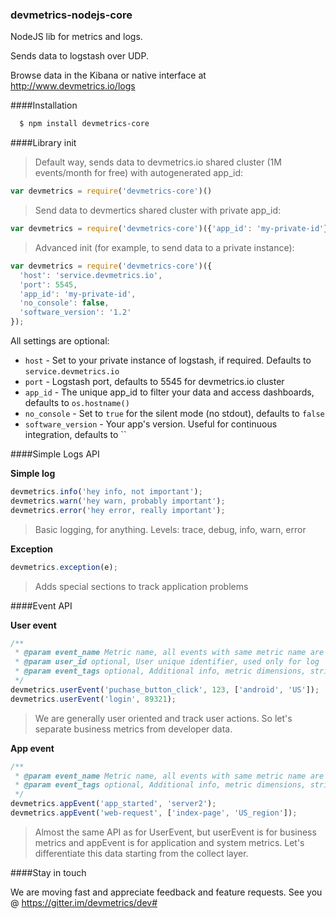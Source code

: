 ### devmetrics-nodejs-core
NodeJS lib for metrics and logs.

Sends data to logstash over UDP.

Browse data in the Kibana or native interface at http://www.devmetrics.io/logs

####Installation

``` bash
  $ npm install devmetrics-core
```

####Library init

> Default way, sends data to devmetrics.io shared cluster (1M events/month for free) with autogenerated app_id:

``` js
var devmetrics = require('devmetrics-core')()
```

> Send data to devmertics shared cluster with private app_id:

``` js
var devmetrics = require('devmetrics-core')({'app_id': 'my-private-id'});
```

> Advanced init (for example, to send data to a private instance):

``` js
var devmetrics = require('devmetrics-core')({
  'host': 'service.devmetrics.io',
  'port': 5545,
  'app_id': 'my-private-id',
  'no_console': false,
  'software_version': '1.2'
});
```
All settings are optional:

- `host` - Set to your private instance of logstash, if required. Defaults to `service.devmetrics.io`
- `port` - Logstash port, defaults to 5545 for devmetrics.io cluster
- `app_id` - The unique app_id to filter your data and access dashboards, defaults to `os.hostname()`
- `no_console` - Set to `true` for the silent mode (no stdout), defaults to `false`
- `software_version` - Your app's version. Useful for continuous integration, defaults to ``

####Simple Logs API

**Simple log**

``` js
devmetrics.info('hey info, not important');
devmetrics.warn('hey warn, probably important');
devmetrics.error('hey error, really important');
```

> Basic logging, for anything. Levels: trace, debug, info, warn, error

**Exception**

``` js
devmetrics.exception(e);
```

> Adds special sections to track application problems


####Event API

**User event**

``` js
/**
 * @param event_name Metric name, all events with same metric name are aggregated
 * @param user_id optional, User unique identifier, used only for log
 * @param event_tags optional, Additional info, metric dimensions, string or array
 */
devmetrics.userEvent('puchase_button_click', 123, ['android', 'US']);
devmetrics.userEvent('login', 89321);
```

> We are generally user oriented and track user actions. So let's separate business metrics from developer data.


**App event**

``` js
/**
 * @param event_name Metric name, all events with same metric name are aggregated
 * @param event_tags optional, Additional info, metric dimensions, string or array
 */
devmetrics.appEvent('app_started', 'server2');
devmetrics.appEvent('web-request', ['index-page', 'US_region']);
```

>  Almost the same API as for UserEvent, but userEvent is for business metrics and appEvent is for application and system metrics. Let's differentiate this data starting from the collect layer.

####Stay in touch

We are moving fast and appreciate feedback and feature requests.
See you @ https://gitter.im/devmetrics/dev#

